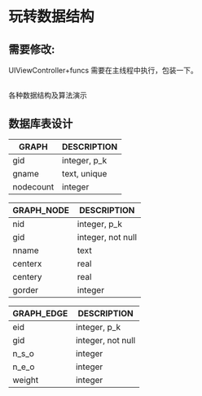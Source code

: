 # 玩转数据结构

## 需要修改:
UIViewController+funcs 需要在主线程中执行，包装一下。
## 
各种数据结构及算法演示

## 数据库表设计
GRAPH       | DESCRIPTION
-------- | ---
gid | integer, p_k 
gname    |  text, unique
nodecount   | integer

GRAPH_NODE  | DESCRIPTION
-------- | ---
nid | integer, p_k 
gid    |  integer, not null
nname   | text
centerx   | real
centery   |real
gorder   |integer

GRAPH_EDGE  | DESCRIPTION
-------- | ---
eid | integer, p_k 
gid    |  integer, not null
n_s_o   | integer  
n_e_o   | integer 
weight   |integer


